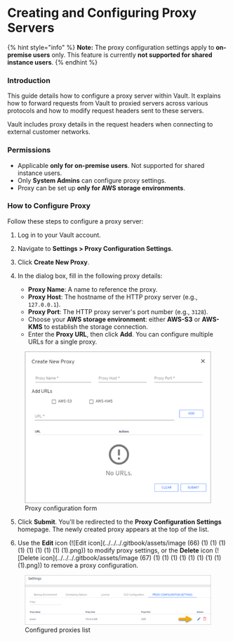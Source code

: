 # Creating and Configuring Proxy Servers

{% hint style="info" %}
**Note:** The proxy configuration settings apply to **on-premise users** only. This feature is currently **not supported for shared instance users**.
{% endhint %}

### Introduction <a href="#introduction" id="introduction"></a>

This guide details how to configure a proxy server within Vault. It explains how to forward requests from Vault to proxied servers across various protocols and how to modify request headers sent to these servers.

Vault includes proxy details in the request headers when connecting to external customer networks.

### Permissions <a href="#permissions" id="permissions"></a>

- Applicable **only for on-premise users**. Not supported for shared instance users.
- Only **System Admins** can configure proxy settings.
- Proxy can be set up **only for AWS storage environments**.

### How to Configure Proxy <a href="#how-to-configure-proxy" id="how-to-configure-proxy"></a>

Follow these steps to configure a proxy server:

1. Log in to your Vault account.
2. Navigate to **Settings > Proxy Configuration Settings**.
3. Click **Create New Proxy**.
4. In the dialog box, fill in the following proxy details:

    - **Proxy Name**: A name to reference the proxy.
    - **Proxy Host**: The hostname of the HTTP proxy server (e.g., `127.0.0.1`).
    - **Proxy Port**: The HTTP proxy server's port number (e.g., `3128`).
    - Choose your **AWS storage environment**: either **AWS-S3** or **AWS-KMS** to establish the storage connection.
    - Enter the **Proxy URL**, then click **Add**. You can configure multiple URLs for a single proxy.

<figure><img src="../../../.gitbook/assets/image (139).png" alt="Dialog box for creating a new proxy server in Vault" width="434"><figcaption>Proxy configuration form</figcaption></figure>

5. Click **Submit**. You'll be redirected to the **Proxy Configuration Settings** homepage. The newly created proxy appears at the top of the list.

6. Use the **Edit** icon (![Edit icon](../../../.gitbook/assets/image (66) (1) (1) (1) (1) (1) (1) (1) (1) (1).png)) to modify proxy settings, or the **Delete** icon (![Delete icon](../../../.gitbook/assets/image (67) (1) (1) (1) (1) (1) (1) (1) (1) (1).png)) to remove a proxy configuration.

<figure><img src="../../../.gitbook/assets/image (140).png" alt="List of configured proxies in Vault" width="563"><figcaption>Configured proxies list</figcaption></figure>
